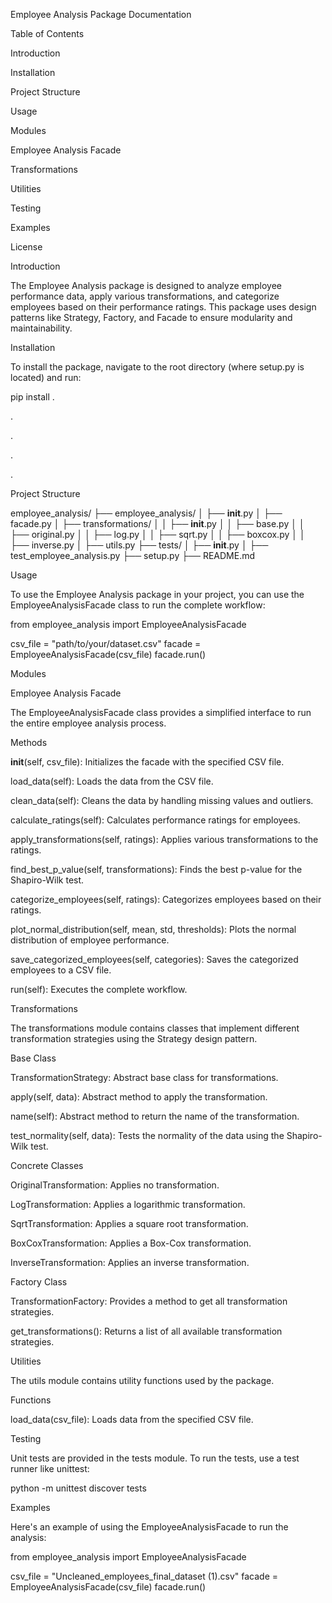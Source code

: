 Employee Analysis Package Documentation 

Table of Contents 

Introduction 

Installation 

Project Structure 

Usage 

Modules 

Employee Analysis Facade 

Transformations 

Utilities 

Testing 

Examples 

License 

Introduction 

The Employee Analysis package is designed to analyze employee performance data, apply various transformations, and categorize employees based on their performance ratings. This package uses design patterns like Strategy, Factory, and Facade to ensure modularity and maintainability. 

Installation 

To install the package, navigate to the root directory (where setup.py is located) and run: 

pip install . 
 

 

. 

. 

 

. 

. 

Project Structure 

employee_analysis/ 
    ├── employee_analysis/ 
    │   ├── __init__.py 
    │   ├── facade.py 
    │   ├── transformations/ 
    │   │   ├── __init__.py 
    │   │   ├── base.py 
    │   │   ├── original.py 
    │   │   ├── log.py 
    │   │   ├── sqrt.py 
    │   │   ├── boxcox.py 
    │   │   ├── inverse.py 
    │   ├── utils.py 
    ├── tests/ 
    │   ├── __init__.py 
    │   ├── test_employee_analysis.py 
    ├── setup.py 
    ├── README.md 
 

Usage 

To use the Employee Analysis package in your project, you can use the EmployeeAnalysisFacade class to run the complete workflow: 

 

from employee_analysis import EmployeeAnalysisFacade 
 
csv_file = "path/to/your/dataset.csv" 
facade = EmployeeAnalysisFacade(csv_file) 
facade.run() 
 

 

 

 

 

 

 

Modules 

Employee Analysis Facade 

The EmployeeAnalysisFacade class provides a simplified interface to run the entire employee analysis process. 

Methods 

__init__(self, csv_file): Initializes the facade with the specified CSV file. 

load_data(self): Loads the data from the CSV file. 

clean_data(self): Cleans the data by handling missing values and outliers. 

calculate_ratings(self): Calculates performance ratings for employees. 

apply_transformations(self, ratings): Applies various transformations to the ratings. 

find_best_p_value(self, transformations): Finds the best p-value for the Shapiro-Wilk test. 

categorize_employees(self, ratings): Categorizes employees based on their ratings. 

plot_normal_distribution(self, mean, std, thresholds): Plots the normal distribution of employee performance. 

save_categorized_employees(self, categories): Saves the categorized employees to a CSV file. 

run(self): Executes the complete workflow. 

Transformations 

The transformations module contains classes that implement different transformation strategies using the Strategy design pattern. 

Base Class 

TransformationStrategy: Abstract base class for transformations. 

apply(self, data): Abstract method to apply the transformation. 

name(self): Abstract method to return the name of the transformation. 

test_normality(self, data): Tests the normality of the data using the Shapiro-Wilk test. 

Concrete Classes 

OriginalTransformation: Applies no transformation. 

LogTransformation: Applies a logarithmic transformation. 

SqrtTransformation: Applies a square root transformation. 

BoxCoxTransformation: Applies a Box-Cox transformation. 

InverseTransformation: Applies an inverse transformation. 

Factory Class 

TransformationFactory: Provides a method to get all transformation strategies. 

get_transformations(): Returns a list of all available transformation strategies. 

Utilities 

The utils module contains utility functions used by the package. 

Functions 

load_data(csv_file): Loads data from the specified CSV file. 

Testing 

Unit tests are provided in the tests module. To run the tests, use a test runner like unittest: 

python -m unittest discover tests 
 

Examples 

Here's an example of using the EmployeeAnalysisFacade to run the analysis: 

 

from employee_analysis import EmployeeAnalysisFacade 
 
csv_file = "Uncleaned_employees_final_dataset (1).csv" 
facade = EmployeeAnalysisFacade(csv_file) 
facade.run() 

 
